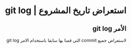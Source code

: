 <div dir="rtl">

#  استعراض تاريخ المشروع | git log
## الأمر  git log

لاستعراض جميع commit التي قمنا بها سابقا باستخدام الامر  git log

</div>
